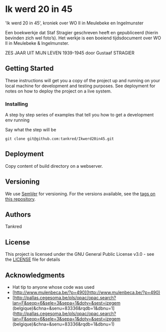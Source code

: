# Ik werd 20 in 45

'Ik werd 20 in 45', kroniek over WO II in Meulebeke en Ingelmunster

Een boekwerkje dat Staf Stragier geschreven heeft en gepubliceerd (hierin bevinden zich wel foto’s). 
Het werkje is een boeiend tijdsdocument over WO II in Meulebeke & Ingelmunster. 

ZES JAAR UIT MIJN LEVEN 1939-1945 door Gustaaf STRAGIER

## Getting Started

These instructions will get you a copy of the project up and running on your local machine for development and testing purposes. See deployment for notes on how to deploy the project on a live system.

### Installing

A step by step series of examples that tell you how to get a development env running

Say what the step will be

```
git clone git@github.com:tankred/Ikwerd20in45.git
```

## Deployment

Copy content of build directory on a webserver.

## Versioning

We use [SemVer](http://semver.org/) for versioning. For the versions available, see the [tags on this repository](https://github.com/tankred/Ikwerd20in45/tags). 

## Authors

Tankred

## License

This project is licensed under the GNU General Public License v3.0 - see the [LICENSE](LICENSE) file for details

## Acknowledgments

* Hat tip to anyone whose code was used
* [http://www.mulenbeca.be/?p=490](http://www.mulenbeca.be/?p=490)
* [http://pallas.cegesoma.be/pls/opac/opac.search?lan=F&seop=6&sele=3&sepa=1&doty=&sest=izegem (belgique)&chna=&senu=83336&rqdb=1&dbnu=1](http://pallas.cegesoma.be/pls/opac/opac.search?lan=F&seop=6&sele=3&sepa=1&doty=&sest=izegem (belgique)&chna=&senu=83336&rqdb=1&dbnu=1)


